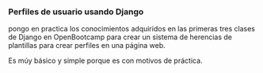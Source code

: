 ### Perfiles de usuario usando Django

pongo en practica los conocimientos adquiridos en las primeras tres
clases de Django en OpenBootcamp para crear un sistema de herencias
de plantillas para crear perfiles en una página web.

Es múy básico y simple porque es con motivos de práctica.
